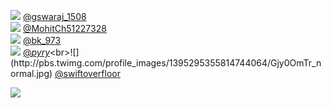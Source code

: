 
 ![](http://pbs.twimg.com/profile_images/1303287316954349571/jgnUZiw-_normal.jpg) [@gswaraj_1508](https://twitter.com/gswaraj_1508)<br>![](http://pbs.twimg.com/profile_images/1398502427884548101/14Oo4SFA_normal.jpg) [@MohitCh51227328](https://twitter.com/MohitCh51227328)<br>![](http://pbs.twimg.com/profile_images/1400172238029066245/x-vOwdmn_normal.jpg) [@bk_973](https://twitter.com/bk_973)<br>![](http://pbs.twimg.com/profile_images/1387846087159988232/NqLVvWWY_normal.jpg) [@_pyry_](https://twitter.com/_pyry_)<br>![](http://pbs.twimg.com/profile_images/1395295355814744064/Gjy0OmTr_normal.jpg) [@swiftoverfloor](https://twitter.com/swiftoverfloor)<br> 

![](https://visitor-badge.laobi.icu/badge?page_id=ponder)
